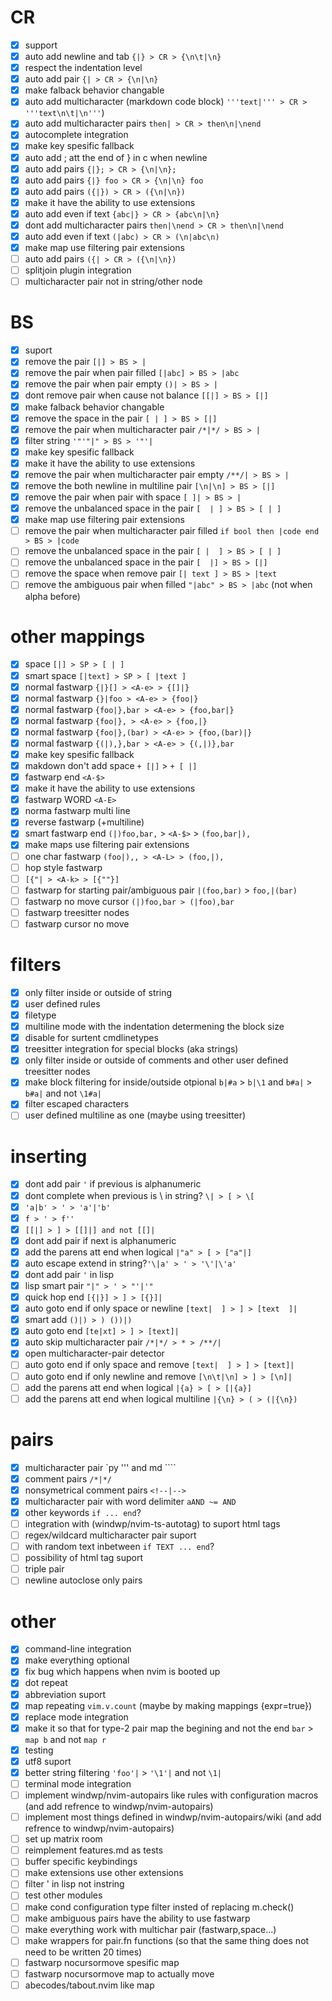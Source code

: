 # CR
+ [x] support
+ [x] auto add newline and tab `{|} > CR > {\n\t|\n}`
+ [x] respect the indentation level
+ [x] auto add pair `{| > CR > {\n|\n}`
+ [x] make falback behavior changable
+ [x] auto add multicharacter (markdown code block) `'''text|''' > CR > '''text\n\t|\n'''`)
+ [x] auto add multicharacter pairs `then| > CR > then\n|\nend`
+ [x] autocomplete integration
+ [x] make key spesific fallback
+ [x] auto add ; att the end of } in c when newline
+ [x] auto add pairs `{|}; > CR > {\n|\n};`
+ [x] auto add pairs `{|} foo > CR > {\n|\n} foo`
+ [x] auto add pairs `({|}) > CR > ({\n|\n})`
+ [x] make it have the ability to use extensions
+ [x] auto add even if text `{abc|} > CR > {abc\n|\n}`
+ [x] dont add multicharacter pairs `then|\nend > CR > then\n|\nend`
+ [x] auto add even if text `(|abc) > CR > (\n|abc\n)`
+ [x] make map use filtering pair extensions
+ [ ] auto add pairs `({| > CR > ({\n|\n})`
+ [ ] splitjoin plugin integration
+ [ ] multicharacter pair not in string/other node
# BS
+ [x] suport
+ [x] remove the pair `[|] > BS > |`
+ [x] remove the pair when pair filled `[|abc] > BS > |abc`
+ [x] remove the pair when pair empty `()| > BS > |`
+ [x] dont remove pair when cause not balance `[[|] > BS > [|]`
+ [x] make falback behavior changable
+ [x] remove the space in the pair `[ | ] > BS > [|]`
+ [x] remove the pair when multicharacter pair `/*|*/ > BS > |`
+ [x] filter string `'"'"|" > BS > '"'|`
+ [x] make key spesific fallback
+ [x] make it have the ability to use extensions
+ [x] remove the pair when multicharacter pair empty `/**/| > BS > |`
+ [x] remove the both newline in multiline pair `[\n|\n] > BS > [|]`
+ [x] remove the pair when pair with space `[ ]| > BS > |`
+ [x] remove the unbalanced space in the pair `[  | ] > BS > [ | ]`
+ [x] make map use filtering pair extensions
+ [ ] remove the pair when multicharacter pair filled `if bool then |code end > BS > |code`
+ [ ] remove the unbalanced space in the pair `[ |  ] > BS > [ | ]`
+ [ ] remove the unbalanced space in the pair `[  |] > BS > [|]`
+ [ ] remove the space when remove pair `[| text ] > BS > |text`
+ [ ] remove the ambiguous pair when filled `"|abc" > BS > |abc` (not when alpha before)
# other mappings
+ [x] space `[|] > SP > [ | ]`
+ [x] smart space `[|text] > SP > [ |text ]`
+ [x] normal fastwarp `{|}[] > <A-e> > {[]|}`
+ [x] normal fastwarp `{}|foo > <A-e> > {foo|}`
+ [x] normal fastwarp `{foo|},bar > <A-e> > {foo,bar|}`
+ [x] normal fastwarp `{foo|}, > <A-e> > {foo,|}`
+ [x] normal fastwarp `{foo|},(bar) > <A-e> > {foo,(bar)|}`
+ [x] normal fastwarp `{(|),},bar > <A-e> > {(,|)},bar`
+ [x] make key spesific fallback
+ [x] makdown don't add space `+ [|]` > `+ [ |]`
+ [x] fastwarp end  `<A-$>`
+ [x] make it have the ability to use extensions
+ [x] fastwarp WORD `<A-E>`
+ [x] norma fastwarp multi line
+ [x] reverse fastwarp (+multiline)
+ [x] smart fastwarp end `(|)foo,bar,` > `<A-$>` > `(foo,bar|),`
+ [x] make maps use filtering pair extensions
+ [ ] one char fastwarp `(foo|),, > <A-L> > (foo,|),`
+ [ ] hop style fastwarp
+ [ ] `[{"| > <A-k> > [{""}]`
+ [ ] fastwarp for starting pair/ambiguous pair `|(foo,bar)` > `foo,|(bar)`
+ [ ] fastwarp no move cursor `(|)foo,bar > (|foo),bar`
+ [ ] fastwarp treesitter nodes
+ [ ] fastwarp cursor no move
# filters
+ [x] only filter inside or outside of string
+ [x] user defined rules
+ [x] filetype
+ [x] multiline mode with the indentation determening the block size
+ [x] disable for surtent cmdlinetypes
+ [x] treesitter integration for special blocks (aka strings)
+ [x] only filter inside or outside of comments and other user defined treesitter nodes
+ [x] make block filtering for inside/outside otpional `b|#a` > `b|\1` and `b#a|` > `b#a|` and not `\1#a|`
+ [x] filter escaped characters
+ [ ] user defined multiline as one (maybe using treesitter)
# inserting
+ [x] dont add pair `'` if previous is alphanumeric
+ [x] dont complete when previous is \ in string? `\| > [ > \[`
+ [x] `'a|b' > ' > 'a'|'b'`
+ [x] `f > ' > f''`
+ [x] `[[|] > ] > [[]|] and not [[]|`
+ [x] dont add pair if next is alphanumeric
+ [x] add the parens att end when logical `|"a" > [ > ["a"|]`
+ [x] auto escape extend in string?`'\|a' > ' > '\'|\'a'`
+ [x] dont add pair `'` in lisp
+ [x] lisp smart pair `"|" > ' > "'|'"`
+ [x] quick hop end `[{|}] > ] > [{}]|`
+ [x] auto goto end if only space or newline `[text|  ] > ] > [text  ]|`
+ [x] smart add `()|) > ) ())|)`
+ [x] auto goto end `[te|xt] > ] > [text]|`
+ [x] auto skip multicharacter pair `/*|*/ > * > /**/|`
+ [x] open multicharacter-pair detector
+ [ ] auto goto end if only space and remove `[text|  ] > ] > [text]|`
+ [ ] auto goto end if only newline and remove `[\n\t|\n] > ] > [\n]|`
+ [ ] add the parens att end when logical `|{a} > [ > [|{a}]`
+ [ ] add the parens att end when logical multiline `|{\n} > ( > (|{\n})`
# pairs
+ [x] multicharacter pair `py ''' and md ````
+ [x] comment pairs `/*|*/`
+ [x] nonsymetrical comment pairs `<!--|-->`
+ [x] multicharacter pair with word delimiter `aAND ~= AND`
+ [x] other keywords `if ... end`?
+ [ ] integration with (windwp/nvim-ts-autotag) to suport html tags
+ [ ] regex/wildcard multicharacter pair suport
+ [ ] with random text inbetween `if TEXT ... end`?
+ [ ] possibility of html tag suport
+ [ ] triple pair
+ [ ] newline autoclose only pairs
# other
+ [x] command-line integration
+ [x] make everything optional
+ [x] fix bug which happens when nvim is booted up
+ [x] dot repeat
+ [x] abbreviation suport
+ [x] map repeating `vim.v.count` (maybe by making mappings {expr=true})
+ [x] replace mode integration
+ [x] make it so that for type-2 pair map the begining and not the end `bar` > `map b` and not `map r`
+ [x] testing
+ [x] utf8 suport
+ [x] better string filtering `'foo'|` > `'\1'|` and not `\1|`
+ [ ] terminal mode integration
+ [ ] implement windwp/nvim-autopairs like rules with configuration macros (and add refrence to windwp/nvim-autopairs)
+ [ ] implement most things defined in windwp/nvim-autopairs/wiki (and add refrence to windwp/nvim-autopairs)
+ [ ] set up matrix room
+ [ ] reimplement features.md as tests
+ [ ] buffer specific keybindings
+ [ ] make extensions use other extensions
+ [ ] filter ' in lisp not instring
+ [ ] test other modules
+ [ ] make cond configuration type filter insted of replacing m.check()
+ [ ] make ambiguous pairs have the ability to use fastwarp
+ [ ] make everything work with multichar pair (fastwarp,space...)
+ [ ] make wrappers for pair.fn functions (so that the same thing does not need to be written 20 times)
+ [ ] fastwarp nocursormove spesific map
+ [ ] fastwarp nocursormove map to actually move
+ [ ] abecodes/tabout.nvim like map
